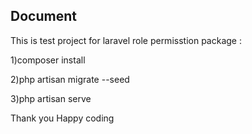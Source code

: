 ## Document 

This is test project for laravel role permisstion package :

1)composer install 

2)php artisan migrate --seed

3)php artisan serve

Thank you 
Happy coding 
